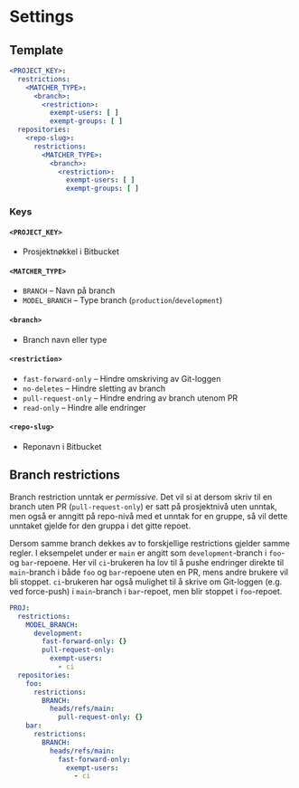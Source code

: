 # Settings

## Template

```yaml
<PROJECT_KEY>:
  restrictions:
    <MATCHER_TYPE>:
      <branch>:
        <restriction>:
          exempt-users: [ ]
          exempt-groups: [ ]
  repositories:
    <repo-slug>:
      restrictions:
        <MATCHER_TYPE>:
          <branch>:
            <restriction>:
              exempt-users: [ ]
              exempt-groups: [ ]
```

### Keys

#### `<PROJECT_KEY>`

* Prosjektnøkkel i Bitbucket

#### `<MATCHER_TYPE>`

* `BRANCH` – Navn på branch
* `MODEL_BRANCH` – Type branch (`production`/`development`)

#### `<branch>`

* Branch navn eller type

#### `<restriction>`

* `fast-forward-only` – Hindre omskriving av Git-loggen
* `no-deletes` – Hindre sletting av branch
* `pull-request-only` – Hindre endring av branch utenom PR
* `read-only` – Hindre alle endringer

#### `<repo-slug>`

* Reponavn i Bitbucket

## Branch restrictions

Branch restriction unntak er _permissive_.
Det vil si at dersom skriv til en branch uten PR (`pull-request-only`) er satt på prosjektnivå uten unntak, 
men også er anngitt på repo-nivå med et unntak for en gruppe, så vil dette unntaket gjelde for den gruppa i det gitte 
repoet.

Dersom samme branch dekkes av to forskjellige restrictions gjelder samme regler.
I eksempelet under er `main` er angitt som `development`-branch i `foo`- og `bar`-repoene.
Her vil `ci`-brukeren ha lov til å pushe endringer direkte til `main`-branch i både `foo` og `bar`-repoene uten en PR,
mens andre brukere vil bli stoppet. `ci`-brukeren har også mulighet til å skrive om Git-loggen (e.g. ved force-push)
i `main`-branch i `bar`-repoet, men blir stoppet i `foo`-repoet.

```yaml
PROJ:
  restrictions:
    MODEL_BRANCH:
      development:
        fast-forward-only: {}
        pull-request-only:
          exempt-users:
            - ci
  repositories:
    foo:
      restrictions:
        BRANCH:
          heads/refs/main:
            pull-request-only: {}
    bar:
      restrictions:
        BRANCH:
          heads/refs/main:
            fast-forward-only:
              exempt-users:
                - ci
```

